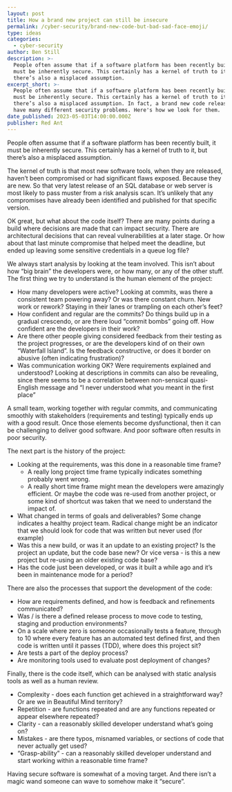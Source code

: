 ```yaml
---
layout: post
title: How a brand new project can still be insecure
permalink: /cyber-security/brand-new-code-but-bad-sad-face-emoji/
type: ideas
categories:
  - cyber-security
author: Ben Still
description: >-
  People often assume that if a software platform has been recently built, it
  must be inherently secure. This certainly has a kernel of truth to it, but
  there’s also a misplaced assumption.
excerpt_short: >-
  People often assume that if a software platform has been recently built, it
  must be inherently secure. This certainly has a kernel of truth to it, but
  there’s also a misplaced assumption. In fact, a brand new code release can
  have many different security problems. Here's how we look for them.
date_published: 2023-05-03T14:00:00.000Z
publisher: Red Ant
---
```


People often assume that if a software platform has been recently built, it must be inherently secure. This certainly has a kernel of truth to it, but there’s also a misplaced assumption.

The kernel of truth is that most new software tools, when they are released, haven’t been compromised or had significant flaws exposed. Because they are new. So that very latest release of an SQL database or web server is most likely to pass muster from a risk analysis scan. It’s unlikely that any compromises have already been identified and published for that specific version.

OK great, but what about the code itself? There are many points during a build where decisions are made that can impact security. There are architectural decisions that can reveal vulnerabilities at a later stage. Or how about that last minute compromise that helped meet the deadline, but ended up leaving some sensitive credentials in a queue log file?

We always start analysis by looking at the team involved. This isn’t about how “big brain” the developers were, or how many, or any of the other stuff. The first thing we try to understand is the human element of the project:

* How many developers were active? Looking at commits, was there a consistent team powering away? Or was there constant churn. New work or rework? Staying in their lanes or trampling on each other’s feet?
* How confident and regular are the commits? Do things build up in a gradual crescendo, or are there loud “commit bombs” going off. How confident are the developers in their work? 
* Are there other people giving considered feedback from their testing as the project progresses, or are the developers kind of on their own “Waterfall Island”. Is the feedback constructive, or does it border on abusive (often indicating frustration)?
* Was communication working OK? Were requirements explained and understood? Looking at descriptions in commits can also be revealing, since there seems to be a correlation between non-sensical quasi-English message and “I never understood what you meant in the first place”

A small team, working together with regular commits, and communicating smoothly with stakeholders (requirements and testing) typically ends up with a good result. Once those elements become dysfunctional, then it can be challenging to deliver good software. And poor software often results in poor security.

The next part is the history of the project:

* Looking at the requirements, was this done in a reasonable time frame? 
  * A really long project time frame typically indicates something probably went wrong.
  * A really short time frame might mean the developers were amazingly efficient. Or maybe the code was re-used from another project, or some kind of shortcut was taken that we need to understand the impact of.
* What changed in terms of goals and deliverables? Some change indicates a healthy project team. Radical change might be an indicator that we should look for code that was written but never used (for example)
* Was this a new build, or was it an update to an existing project? Is the project an update, but the code base new? Or vice versa - is this a new project but re-using an older existing code base?
* Has the code just been developed, or was it built a while ago and it’s been in maintenance mode for a period?

There are also the processes that support the development of the code:

* How are requirements defined, and how is feedback and refinements communicated?
* Was / is there a defined release process to move code to testing, staging and production environments?
* On a scale where zero is someone occasionally tests a feature, through to 10 where every feature has an automated test defined first, and then code is written until it passes (TDD), where does this project sit?
* Are tests a part of the deploy process?
* Are monitoring tools used to evaluate post deployment of changes?

Finally, there is the code itself, which can be analysed with static analysis tools as well as a human review.

* Complexity - does each function get achieved in a straightforward way? Or are we in Beautiful Mind territory?
* Repetition - are functions repeated and are any functions repeated or appear elsewhere repeated?
* Clarity - can a reasonably skilled developer understand what’s going on?
* Mistakes - are there typos, misnamed variables, or sections of code that never actually get used?
* “Grasp-ability” - can a reasonably skilled developer understand and start working within a reasonable time frame?

Having secure software is somewhat of a moving target. And there isn’t a magic wand someone can wave to somehow make it “secure”. 
